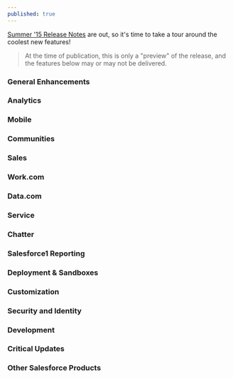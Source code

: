 ```yaml
---
published: true
---
```


<a href="http://releasenotes.docs.salesforce.com/en-us/summer15/release-notes/salesforce_release_notes.htm" target="_blank">Summer '15 Release Notes</a> are out, so it's time to take a tour around the coolest new features!

> At the time of publication, this is only a "preview" of the release, and the features below may or may not be delivered.

### General Enhancements 
### Analytics 
### Mobile 
### Communities 
### Sales 
### Work.com
### Data.com
### Service 
### Chatter 
### Salesforce1 Reporting 
### Deployment & Sandboxes 
### Customization 
### Security and Identity 
### Development 
### Critical Updates 
### Other Salesforce Products 


